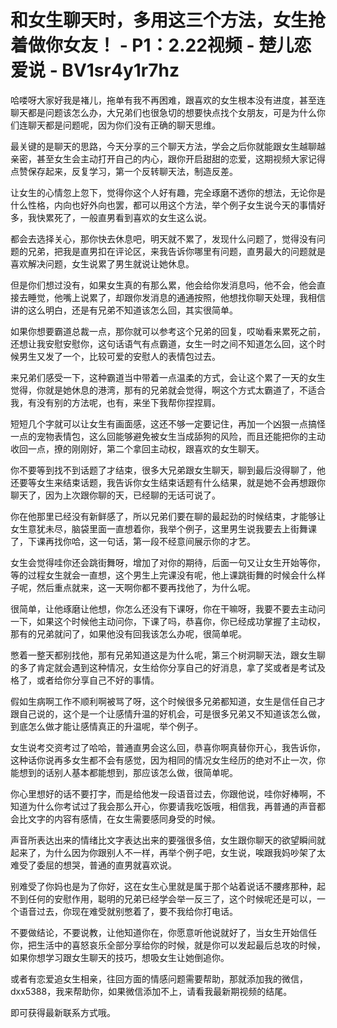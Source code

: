 # 和女生聊天时，多用这三个方法，女生抢着做你女友！ - P1：2.22视频 - 楚儿恋爱说 - BV1sr4y1r7hz

哈喽呀大家好我是褚儿，拖单有我不再困难，跟喜欢的女生根本没有进度，甚至连聊天都是问题该怎么办，大兄弟们也很急切的想要快点找个女朋友，可是为什么你们连聊天都是问题呢，因为你们没有正确的聊天思维。

最关键的是聊天的思路，今天分享的三个聊天方法，学会之后你就能跟女生越聊越亲密，甚至女生会主动打开自己的内心，跟你开启甜甜的恋爱，这期视频大家记得点赞保存起来，反复学习，第一个反转聊天法，制造反差。

让女生的心情忽上忽下，觉得你这个人好有趣，完全琢磨不透你的想法，无论你是什么性格，内向也好外向也罢，都可以用这个方法，举个例子女生说今天的事情好多，我快累死了，一般直男看到喜欢的女生这么说。

都会去选择关心，那你快去休息吧，明天就不累了，发现什么问题了，觉得没有问题的兄弟，把我是直男扣在评论区，来我告诉你哪里有问题，直男最大的问题就是喜欢解决问题，女生说累了男生就说让她休息。

但是你们想过没有，如果女生真的有那么累，他会给你发消息吗，他不会，他会直接去睡觉，他嘴上说累了，却跟你发消息的通通按照，他想找你聊天处理，我相信讲的这么明白，还是有兄弟不知道该怎么回，其实很简单。

如果你想要霸道总裁一点，那你就可以参考这个兄弟的回复，哎呦看来累死之前，还想让我安慰安慰你，这句话语气有点霸道，女生一时之间不知道怎么回，这个时候男生又发了一个，比较可爱的安慰人的表情包过去。

来兄弟们感受一下，这种霸道当中带着一点温柔的方式，会让这个累了一天的女生觉得，你就是她休息的港湾，那有的兄弟就会觉得，啊这个方式太霸道了，不适合我，有没有别的方法呢，也有，来坐下我帮你捏捏肩。

短短几个字就可以让女生有画面感，这还不够一定要记住，再加一个凶狠一点搞怪一点的宠物表情包，这么回能够避免被女生当成舔狗的风险，而且还能把你的主动收回一点，撩的刚刚好，第二个拿回主动权，跟喜欢的女生聊天。

你不要等到找不到话题了才结束，很多大兄弟跟女生聊天，聊到最后没得聊了，他还要等女生来结束话题，我告诉你女生结束话题有什么结果，就是她不会再想跟你聊天了，因为上次跟你聊的天，已经聊的无话可说了。

你在他那里已经没有新鲜感了，所以兄弟们要在聊的最起劲的时候结束，才能够让女生意犹未尽，脑袋里面一直想着你，我举个例子，这里男生说我要去上街舞课了，下课再找你哈，这一句话，第一段不经意间展示你的才艺。

女生会觉得哇你还会跳街舞呀，增加了对你的期待，后面一句又让女生开始等你，等的过程女生就会一直想，这个男生上完课没有呢，他上课跳街舞的时候会什么样子呢，然后重点就来，这一天啊你都不要再找他了，为什么呢。

很简单，让他琢磨让他想，你怎么还没有下课呀，你在干嘛呀，我要不要去主动问一下，如果这个时候他主动问你，下课了吗，恭喜你，你已经成功掌握了主动权，那有的兄弟就问了，如果他没有回我该怎么办呢，很简单呢。

憋着一整天都别找他，那有兄弟知道这是为什么呢，第三个树洞聊天法，跟女生聊的多了肯定就会遇到这种情况，女生给你分享自己的好消息，拿了奖或者是考试及格了，或者给你分享自己不好的事情。

假如生病啊工作不顺利啊被骂了呀，这个时候很多兄弟都知道，女生是信任自己才跟自己说的，这个是一个让感情升温的好机会，可是很多兄弟又不知道该怎么做，到底怎么做才能让感情真正的升温呢，举个例子。

女生说考交资考过了哈哈，普通直男会这么回，恭喜你啊真替你开心，我告诉你，这种话你说再多女生都不会有感觉，因为相同的情况女生经历的绝对不止一次，你能想到的话别人基本都能想到，那应该怎么做，很简单呢。

你心里想好的话不要打字，而是给他发一段语音过去，你跟他说，哇你好棒啊，不知道为什么你考试过了我会那么开心，你要请我吃饭哦，相信我，再普通的声音都会比文字的内容有感情，在女生需要感同身受的时候。

声音所表达出来的情绪比文字表达出来的要强很多倍，女生跟你聊天的欲望瞬间就起来了，为什么因为你跟别人不一样，再举个例子吧，女生说，唉跟我妈吵架了太难受了委屈的想哭，普通的直男就喜欢说。

别难受了你妈也是为了你好，这在女生心里就是属于那个站着说话不腰疼那种，起不到任何的安慰作用，聪明的兄弟已经学会举一反三了，这个时候呢还是可以，一个语音过去，你现在难受就别憋着了，要不我给你打电话。

不要做结论，不要说教，让他知道你在，你愿意听他说就好了，当女生开始信任你，把生活中的喜怒哀乐全部分享给你的时候，就是你可以发起最后总攻的时候，如果你想学习跟女生聊天的技巧，想吸女生让她倒追你。

或者有恋爱追女生相亲，往回方面的情感问题需要帮助，那就添加我的微信，dxx5388，我来帮助你，如果微信添加不上，请看我最新期视频的结尾。

即可获得最新联系方式哦。